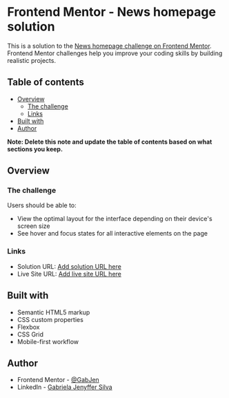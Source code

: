 # Frontend Mentor - News homepage solution

This is a solution to the [News homepage challenge on Frontend Mentor](https://www.frontendmentor.io/challenges/news-homepage-H6SWTa1MFl). Frontend Mentor challenges help you improve your coding skills by building realistic projects. 

## Table of contents

- [Overview](#overview)
  - [The challenge](#the-challenge)
  - [Links](#links)
- [Built with](#built-with)
- [Author](#author)

**Note: Delete this note and update the table of contents based on what sections you keep.**

## Overview

### The challenge

Users should be able to:

- View the optimal layout for the interface depending on their device's screen size
- See hover and focus states for all interactive elements on the page

### Links

- Solution URL: [Add solution URL here](https://www.frontendmentor.io/solutions/responsive-web-page-using-css-grid-IuKbPrTpq7)
- Live Site URL: [Add live site URL here](https://gabjen.github.io/news-homepage/)

## Built with

- Semantic HTML5 markup
- CSS custom properties
- Flexbox
- CSS Grid
- Mobile-first workflow

## Author

- Frontend Mentor - [@GabJen]([https://www.frontendmentor.io/profile/yourusername](https://www.frontendmentor.io/profile/GabJen))
- LinkedIn - [Gabriela Jenyffer Silva](https://www.linkedin.com/in/gabrielajenyffer/)
